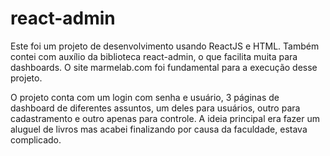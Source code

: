 # react-admin
Este foi um projeto de desenvolvimento usando ReactJS e HTML. 
Também contei com auxílio da biblioteca react-admin, o que facilita muita para dashboards. 
O site marmelab.com foi fundamental para a execução desse projeto.

O projeto conta com um login com senha e usuário, 3 páginas de dashboard de diferentes assuntos, um deles para usuários, outro para cadastramento e outro apenas para controle.
A ideia principal era fazer um aluguel de livros mas acabei finalizando por causa da faculdade, estava complicado.


